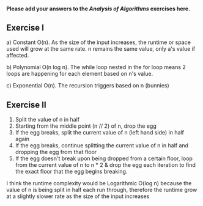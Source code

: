 #### Please add your answers to the ***Analysis of  Algorithms*** exercises here.

## Exercise I

a) Constant O(n). As the size of the input increases, the runtime or space used will grow at the same rate. n remains the same value, only a's value if affected.


b) Polynomial O(n log n). The while loop nested in the for loop means 2 loops are happening for each element based on n's value.


c) Exponential O(n). The recursion triggers based on n (bunnies)

## Exercise II
1. Split the value of n in half
2. Starting from the middle point (n // 2) of n, drop the egg
3. If the egg breaks, split the current value of n (left hand side) in half again
4. If the egg breaks, continue splitting the current value of n in half and dropping the egg from that floor
5. If the egg doesn't break upon being dropped from a certain floor, loop from the current value of n to n * 2 & drop the egg each iteration to find the exact floor that the egg begins breaking.

I think the runtime complexity would be Logarithmic O(log n) because the value of n is being split in half each run through, therefore the runtime grow at a slightly slower rate as the size of the input increases

